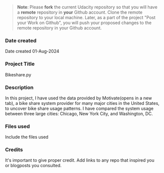 >**Note**: Please **fork** the current Udacity repository so that you will have a **remote** repository in **your** Github account. Clone the remote repository to your local machine. Later, as a part of the project "Post your Work on Github", you will push your proposed changes to the remote repository in your Github account.

### Date created
Date created 01-Aug-2024

### Project Title
Bikeshare.py

### Description
In this project, I have used the data provided by Motivate(opens in a new tab), a bike share system provider for many major cities in the United States, to uncover bike share usage patterns. I have compared the system usage between three large cities: Chicago, New York City, and Washington, DC.

### Files used
Include the files used

### Credits
It's important to give proper credit. Add links to any repo that inspired you or blogposts you consulted.

